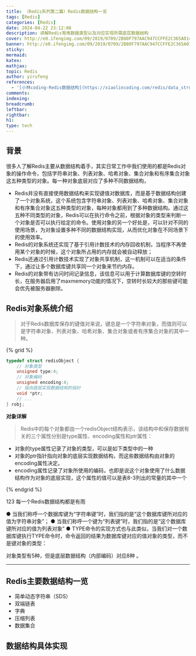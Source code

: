 ```yaml
---
title: （Redis系列第二篇）Redis数据结构一览
tags: [Redis]
categories: [Redis]
date: 2024-04-22 23:12:06
description: 讲解Redis常用数据类型以及对应实现所需底层数据结构
cover: http://e0.ifengimg.com/09/2019/0709/2B80F797AAC947CCFFE2C365A0149CD4563092DC_size597_w2560_h1440.png
banner: http://e0.ifengimg.com/09/2019/0709/2B80F797AAC947CCFFE2C365A0149CD4563092DC_size597_w2560_h1440.png
sticky:
mermaid:
katex:
mathjax:
topic: Redis
author: yirufeng
references:
  - '[小林coding-Redis数据结构](https://xiaolincoding.com/redis/data_struct/data_struct.html#sds-%E7%BB%93%E6%9E%84%E8%AE%BE%E8%AE%A1)'
comments:
indexing:
breadcrumb:
leftbar:
rightbar:
h1:
type: tech
---
```


## 背景

很多人了解Redis主要从数据结构着手，其实日常工作中我们使用的都是Redis对象的操作命令，包括字符串对象、列表对象、哈希对象、集合对象和有序集合对象这五种类型的对象。每一种对象底层对应了多种不同数据结构，

- Redis并没有直接使用数据结构来实现键值对数据库，而是基于数据结构创建了一个对象系统，这个系统包含字符串对象、列表对象、哈希对象、集合对象和有序集合对象这五种类型的对象，每种对象都用到了多种数据结构。通过这五种不同类型的对象，Redis可以在执行命令之前，根据对象的类型来判断一个对象是否可以执行给定的命令。使用对象的另一个好处是，可以针对不同的使用场景，为对象设置多种不同的数据结构实现，从而优化对象在不同场景下的使用效率。
- Redis的对象系统还实现了基于引用计数技术的内存回收机制，当程序不再使用某个对象的时候，这个对象所占用的内存就会被自动释放；
- Redis还通过引用计数技术实现了对象共享机制，这一机制可以在适当的条件下，通过让多个数据库键共享同一个对象来节约内存。
- Redis的对象带有访问时间记录信息，该信息可以用于计算数据库键的空转时长，在服务器启用了maxmemory功能的情况下，空转时长较大的那些键可能会优先被服务器删除。

<!-- more -->


## Redis对象系统介绍

> 对于Redis数据库保存的键值对来说，键总是一个字符串对象，而值则可以是字符串对象、列表对象、哈希对象、集合对象或者有序集合对象的其中一种。


{% grid %}
<!-- cell -->
```c++
typedef struct redisObject {
    // 对象类型
    unsigned type:4;
    // 对象编码
    unsigned encoding:4;
    // 指向底层实现数据结构的指针
    void *ptr;
    // ...
} robj;
```
<!-- cell -->
**对象详解**

> Redis中的每个对象都由一个redisObject结构表示，该结构中和保存数据有关的三个属性分别是type属性、encoding属性和ptr属性：
- 对象的type属性记录了对象的类型，可以是如下类型中的一种
- 对象的ptr指针指向对象的底层实现数据结构，而这些数据结构由对象的encoding属性决定。
- encoding属性记录了对象所使用的编码，也即是说这个对象使用了什么数据结构作为对象的底层实现，这个属性的值可以是表8-3列出的常量的其中一个

{% endgrid %}



123
每一个Redis数据结构都是有雨


● 当我们称呼一个数据库键为“字符串键”时，我们指的是“这个数据库键所对应的值为字符串对象”；
● 当我们称呼一个键为“列表键”时，我们指的是“这个数据库键所对应的值为列表对象”
● TYPE命令的实现方式也与此类似，当我们对一个数据库键执行TYPE命令时，命令返回的结果为数据库键对应的值对象的类型，而不是键对象的类型：


对象类型有5种，但是底层数据结构（内部编码）对应8种
。



-------


## Redis主要数据结构一览

- 简单动态字符串（SDS）
- 双端链表
- 字典
- 压缩列表
- 数据集合

## 数据结构具体实现